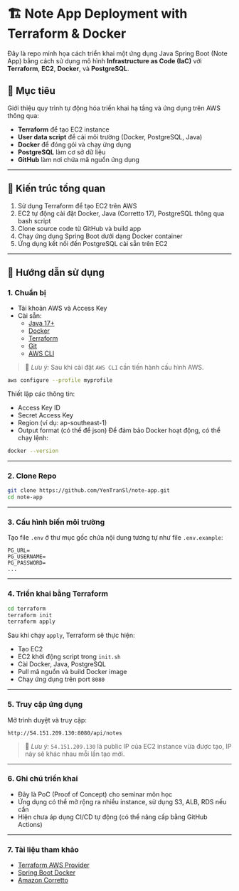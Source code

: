 # 🏗️ Note App Deployment with Terraform & Docker

Đây là repo minh họa cách triển khai một ứng dụng Java Spring Boot (Note App) bằng cách sử dụng mô hình **Infrastructure as Code (IaC)** với **Terraform**, **EC2**, **Docker**, và **PostgreSQL**.

## 📌 Mục tiêu

Giới thiệu quy trình tự động hóa triển khai hạ tầng và ứng dụng trên AWS thông qua:
- **Terraform** để tạo EC2 instance
- **User data script** để cài môi trường (Docker, PostgreSQL, Java)
- **Docker** để đóng gói và chạy ứng dụng
- **PostgreSQL** làm cơ sở dữ liệu
- **GitHub** làm nơi chứa mã nguồn ứng dụng

---

## 🧱 Kiến trúc tổng quan

1. Sử dụng Terraform để tạo EC2 trên AWS
2. EC2 tự động cài đặt Docker, Java (Corretto 17), PostgreSQL thông qua bash script
3. Clone source code từ GitHub và build app
4. Chạy ứng dụng Spring Boot dưới dạng Docker container
5. Ứng dụng kết nối đến PostgreSQL cài sẵn trên EC2

---

## 🚀 Hướng dẫn sử dụng

### 1. Chuẩn bị

- Tài khoản AWS và Access Key
- Cài sẵn:
  - [Java 17+](https://docs.aws.amazon.com/corretto/)
  - [Docker](https://www.docker.com/)
  - [Terraform](https://developer.hashicorp.com/terraform/downloads)
  - [Git](https://git-scm.com/)
  - [AWS CLI](https://docs.aws.amazon.com/cli/latest/userguide/install-cliv2.html)
> 📌 *Lưu ý:* Sau khi cài đặt `AWS CLI` cần tiến hành cấu hình AWS.
```bash
aws configure --profile myprofile
```
Thiết lập các thông tin:
- Access Key ID
- Secret Access Key
- Region (ví dụ: ap-southeast-1)
- Output format (có thể để json)
Để đảm bảo Docker hoạt động, có thể chạy lệnh:
```bash
docker --version
```

---
### 2. Clone Repo

```bash
git clone https://github.com/YenTranSl/note-app.git
cd note-app
```

---
### 3. Cấu hình biến môi trường

Tạo file `.env` ở thư mục gốc chứa nội dung tương tự như file `.env.example`:

```
PG_URL=
PG_USERNAME=
PG_PASSWORD=
...
```

---
### 4. Triển khai bằng Terraform

```bash
cd terraform
terraform init
terraform apply
```

Sau khi chạy `apply`, Terraform sẽ thực hiện:

- Tạo EC2
- EC2 khởi động script trong `init.sh`
- Cài Docker, Java, PostgreSQL
- Pull mã nguồn và build Docker image
- Chạy ứng dụng trên port `8080`

---
### 5. Truy cập ứng dụng

Mở trình duyệt và truy cập:

```
http://54.151.209.130:8080/api/notes
```

> 📌 *Lưu ý:* `54.151.209.130` là public IP của EC2 instance vừa được tạo, IP này sẽ khác nhau mỗi lần tạo mới.

---
### 6. Ghi chú triển khai

- Đây là PoC (Proof of Concept) cho seminar môn học
- Ứng dụng có thể mở rộng ra nhiều instance, sử dụng S3, ALB, RDS nếu cần
- Hiện chưa áp dụng CI/CD tự động (có thể nâng cấp bằng GitHub Actions)

---
### 7. Tài liệu tham khảo

- [Terraform AWS Provider](https://registry.terraform.io/providers/hashicorp/aws/latest/docs)
- [Spring Boot Docker](https://spring.io/guides/gs/spring-boot-docker/)
- [Amazon Corretto](https://docs.aws.amazon.com/corretto/)
